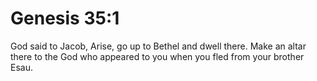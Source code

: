 # Genesis 35:1

God said to Jacob, Arise, go up to Bethel and dwell there. Make an altar there to the God who appeared to you when you fled from your brother Esau.
